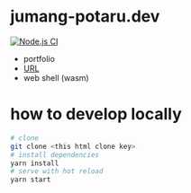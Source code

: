 #  jumang-potaru.dev

[![Node.js CI](https://github.com/jumang4423/jumang-potaru/actions/workflows/blog_post.yml/badge.svg?branch=main)](https://github.com/jumang4423/jumang-potaru/actions/workflows/blog_post.yml)

- portfolio
- [URL](https://jumang-potaru.dev)
- web shell (wasm)

# how to develop locally
```bash
# clone
git clone <this html clone key>
# install dependencies
yarn install
# serve with hot reload
yarn start
```
